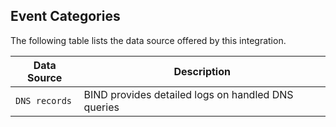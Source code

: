 
## Event Categories


The following table lists the data source offered by this integration.

| Data Source | Description                          |
| ----------- | ------------------------------------ |
| `DNS records` | BIND provides detailed logs on handled DNS queries |









